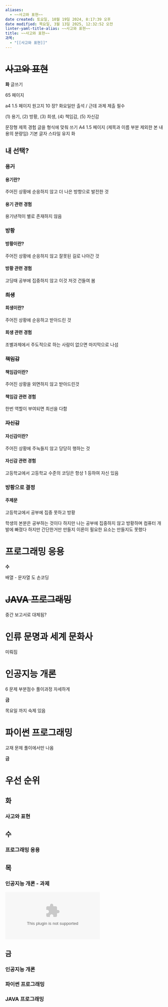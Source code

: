 ```yaml
---
aliases:
  - ~~사고와 표현~~
date created: 토요일, 10월 19일 2024, 8:17:39 오후
date modified: 목요일, 3월 13일 2025, 12:32:52 오전
linter-yaml-title-alias: ~~사고와 표현~~
title: ~~사고와 표현~~
과목:
  - "[[사고와 표현]]"
---
```


# ~~사고와 표현~~

**화**
글쓰기

65 페이지

a4 1.5 페이지 원고지 10 장?
화요일만 출석 / 근데 과제 제출 필수

(1) 용기, (2) 방황, (3) 희생, (4) 책임감, (5) 자신감

문장형 제목
경험
글을 형식에 맞춰 쓰기
A4 1.5 페이지 (제목과 이름 부분 제외한 본 내용의 분량임)
기본 글자 스타일 유지
화

## 내 선택?

### ~~용기~~

#### 용기란?

주어진 상황에 순응하지 않고 더 나은 방향으로 발전한 것

#### 용기 관련 경험

용기낸적이 별로 존재하지 않음

### 방황

#### 방황이란?

주어진 상황에 순응하지 않고 잘못된 길로 나아간 것

#### 방황 관련 경험

고딩때 공부에 집중하지 않고 이것 저것 건들여 봄

### ~~희생~~

#### 희생이란?

주어진 상황에 순응하고 받아드린 것

#### 희생 관련 경험

조별과제에서 주도적으로 하는 사람이 없으면 마지막으로 나섬

### ~~책임감~~

#### 책임감이란?

주어진 상황을 외면하지 않고 받아드린것

#### 책임감 관련 경험

한번 역할이 부여되면 최선을 다함

### ~~자신감~~

#### 자신감이란?

주어진 상황에 주눅들지 않고 당당히 행하는 것

#### 자신감 관련 경험

고등학교에서 고등학교 수준의 코딩은 항상 1 등하여 자신 있음

### 방황으로 결정

#### 주제문

고등학교에서 공부에 집중 못하고 방황

학생의 본분은 공부하는 것이다
하지만 나는 공부에 집중하지 않고 방황하며
컴퓨터 개발에 빠졌다
하지만 간단한거만 만들지 이론이 필요한 요소는 만들지도 못했다

# 프로그래밍 응용

**수**

배열 - 문자열 도 손코딩

# ~~JAVA 프로그래밍~~

중간 보고서로 대체됨?

# 인류 문명과 세계 문화사

미뤄짐

# 인공지능 개론

6 문제 부분점수 풀이과정 자세하게

**금**

목요일 까지 숙제 있음

# 파이썬 프로그래밍

교재 문제 풀이에서만 나옴

**금**

# 우선 순위

## 화

### 사고와 표현

## 수

### 프로그래밍 응용

## 목

### 인공지능 개론 - 과제

![](student_scores_korean_fruits.csv)

## 금

### 인공지능 개론

### 파이썬 프로그래밍

### JAVA 프로그래밍
